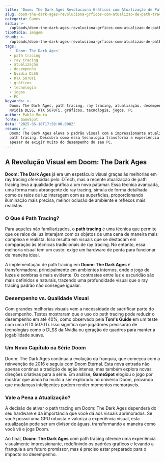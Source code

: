 ```yaml
---
title: 'Doom: The Dark Ages Revoluciona Gráficos com Atualização de Path Tracing'
slug: doom-the-dark-ages-revoluciona-grficos-com-atualizao-de-path-tracing
categoria: Games
midia: >-
  /uploads/doom-the-dark-ages-revoluciona-grficos-com-atualizao-de-path-tracing-thumb.jpg
tipoMidia: imagem
thumb: >-
  /uploads/doom-the-dark-ages-revoluciona-grficos-com-atualizao-de-path-tracing-thumb.jpg
tags:
  - 'Doom: The Dark Ages'
  - path tracing
  - ray tracing
  - atualização
  - desempenho
  - Nvidia DLSS
  - RTX 5070Ti
  - gráficos
  - tecnologia
  - jogos
  - PC
keywords: >-
  Doom: The Dark Ages, path tracing, ray tracing, atualização, desempenho,
  Nvidia DLSS, RTX 5070Ti, gráficos, tecnologia, jogos, PC
author: Pablo Moura
fonte: GameSpot
data: '2025-06-18T17:50:00.000Z'
resumo: >-
  Doom: The Dark Ages eleva o padrão visual com a impressionante atualização de
  path tracing. Descubra como essa tecnologia transforma a experiência visual,
  apesar de exigir muito do desempenho do seu PC.
---
```


## A Revolução Visual em Doom: The Dark Ages 

**Doom: The Dark Ages** já era um espetáculo visual graças às melhorias em ray tracing oferecidas pelo iDTech, mas a recente atualização de path tracing leva a qualidade gráfica a um novo patamar. Essa técnica avançada, uma forma mais abrangente de ray tracing, simula de forma detalhada como os raios de luz interagem com as superfícies, proporcionando iluminação mais precisa, melhor oclusão de ambiente e reflexos mais realistas.

### O Que é Path Tracing?

Para aqueles não familiarizados, o **path tracing** é uma técnica que permite que os raios de luz interajam com os objetos de uma cena de maneira mais complexa e realista. Isso resulta em visuais que se destacam em comparação às técnicas tradicionais de ray tracing. No entanto, essa melhoria visual tem um custo: exige um hardware de ponta para funcionar de maneira ideal. 

A implementação de path tracing em **Doom: The Dark Ages** é transformadora, principalmente em ambientes internos, onde o jogo de luzes e sombras é mais evidente. Os contrastes entre luz e escuridão são mais definidos e naturais, trazendo uma profundidade visual que o ray tracing padrão não consegue igualar.

### Desempenho vs. Qualidade Visual

Com grandes melhorias visuais vem a necessidade de sacrificar parte do desempenho. Testes mostraram que o uso do path tracing pode reduzir o desempenho em até 40%, como observado pela **Tom's Guide** em um teste com uma RTX 5070Ti. Isso significa que jogadores precisarão de tecnologias como o DLSS da Nvidia ou geração de quadros para manter a jogabilidade suave.

### Um Novo Capítulo na Série Doom

Doom: The Dark Ages continua a evolução da franquia, que começou com a reinvenção de 2016 e seguiu com Doom Eternal. Esta nova entrada não apenas continua a tradição de ação intensa, mas também explora novas direções criativas para a série. Em análise, **GameSpot** elogiou o jogo por mostrar que ainda há muito a ser explorado no universo Doom, provando que mudanças inteligentes podem render momentos memoráveis.

### Vale a Pena a Atualização?

A decisão de ativar o path tracing em Doom: The Dark Ages dependerá do seu hardware e da importância que você dá aos visuais aprimorados. Se você possui uma GPU robusta e valoriza a experiência visual, esta atualização pode ser um divisor de águas, transformando a maneira como você vê e joga Doom.

Ao final, **Doom: The Dark Ages** com path tracing oferece uma experiência visualmente impressionante, redefinindo os padrões gráficos e levando a franquia a um futuro promissor, mas é preciso estar preparado para o impacto no desempenho.
